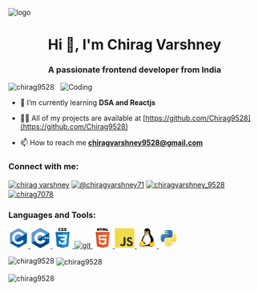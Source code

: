 ![logo](https://mir-s3-cdn-cf.behance.net/project_modules/max_1200/79731568097599.5b50bca477735.jpg)
<h1 align="center">Hi 👋, I'm Chirag Varshney</h1>
<h3 align="center">A passionate frontend developer from India</h3>
<img align ="right" alt = "Coding" width = "400" src="https://cdn.dribbble.com/users/1162077/screenshots/3848914/media/7ed7d5ca074b48b328150e5a231e8d1f.gif">

<p align="left"> <img src="https://komarev.com/ghpvc/?username=chirag9528&label=Profile%20views&color=0e75b6&style=flat" alt="chirag9528" /> </p>

- 🌱 I’m currently learning **DSA and Reactjs**

- 👨‍💻 All of my projects are available at [https://github.com/Chirag9528](https://github.com/Chirag9528)

- 📫 How to reach me **chiragvarshney9528@gmail.com**

<h3 align="left">Connect with me:</h3>
<p align="left">
<a href="https://linkedin.com/in/chirag-varshney-039964225/" target="blank"><img align="center" src="https://raw.githubusercontent.com/rahuldkjain/github-profile-readme-generator/master/src/images/icons/Social/linked-in-alt.svg" alt="chirag varshney" height="30" width="40" /></a>
<a href="https://www.hackerrank.com/chiragvarshney71" target="blank"><img align="center" src="https://raw.githubusercontent.com/rahuldkjain/github-profile-readme-generator/master/src/images/icons/Social/hackerrank.svg" alt="@chiragvarshney71" height="30" width="40" /></a>
<a href="https://codeforces.com/profile/chiragvarshney_9528" target="blank"><img align="center" src="https://raw.githubusercontent.com/rahuldkjain/github-profile-readme-generator/master/src/images/icons/Social/codeforces.svg" alt="chiragvarshney_9528" height="30" width="40" /></a>
<a href="https://www.leetcode.com/chirag7078" target="blank"><img align="center" src="https://raw.githubusercontent.com/rahuldkjain/github-profile-readme-generator/master/src/images/icons/Social/leet-code.svg" alt="chirag7078" height="30" width="40" /></a>
</p>

<h3 align="left">Languages and Tools:</h3>
<p align="left"> <a href="https://www.cprogramming.com/" target="_blank" rel="noreferrer"> <img src="https://raw.githubusercontent.com/devicons/devicon/master/icons/c/c-original.svg" alt="c" width="40" height="40"/> </a> <a href="https://www.w3schools.com/cpp/" target="_blank" rel="noreferrer"> <img src="https://raw.githubusercontent.com/devicons/devicon/master/icons/cplusplus/cplusplus-original.svg" alt="cplusplus" width="40" height="40"/> </a> <a href="https://www.w3schools.com/css/" target="_blank" rel="noreferrer"> <img src="https://raw.githubusercontent.com/devicons/devicon/master/icons/css3/css3-original-wordmark.svg" alt="css3" width="40" height="40"/> </a> <a href="https://git-scm.com/" target="_blank" rel="noreferrer"> <img src="https://www.vectorlogo.zone/logos/git-scm/git-scm-icon.svg" alt="git" width="40" height="40"/> </a> <a href="https://www.w3.org/html/" target="_blank" rel="noreferrer"> <img src="https://raw.githubusercontent.com/devicons/devicon/master/icons/html5/html5-original-wordmark.svg" alt="html5" width="40" height="40"/> </a> <a href="https://developer.mozilla.org/en-US/docs/Web/JavaScript" target="_blank" rel="noreferrer"> <img src="https://raw.githubusercontent.com/devicons/devicon/master/icons/javascript/javascript-original.svg" alt="javascript" width="40" height="40"/> </a> <a href="https://www.linux.org/" target="_blank" rel="noreferrer"> <img src="https://raw.githubusercontent.com/devicons/devicon/master/icons/linux/linux-original.svg" alt="linux" width="40" height="40"/> </a> <a href="https://www.python.org" target="_blank" rel="noreferrer"> <img src="https://raw.githubusercontent.com/devicons/devicon/master/icons/python/python-original.svg" alt="python" width="40" height="40"/> </a> </p>

<p><img align="left" src="https://github-readme-stats.vercel.app/api/top-langs?username=chirag9528&show_icons=true&locale=en&layout=compact" alt="chirag9528" /></p>

<p>&nbsp;<img align="center" src="https://github-readme-stats.vercel.app/api?username=chirag9528&show_icons=true&locale=en" alt="chirag9528" /></p>

<p><img align="center" src="https://github-readme-streak-stats.herokuapp.com/?user=chirag9528&" alt="chirag9528" /></p>
